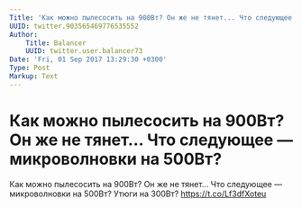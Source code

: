 ```yaml
---
Title: 'Как можно пылесосить на 900Вт? Он же не тянет... Что следующее — микроволновки на 500Вт?'
UUID: twitter.903565469776535552
Author:
    Title: Balancer
    UUID: twitter.user.balancer73
Date: 'Fri, 01 Sep 2017 13:29:30 +0300'
Type: Post
Markup: Text
---
```


# Как можно пылесосить на 900Вт? Он же не тянет... Что следующее — микроволновки на 500Вт?

Как можно пылесосить на 900Вт? Он же не тянет... Что
следующее — микроволновки на 500Вт? Утюги на 300Вт?
https://t.co/Lf3dfXoteu